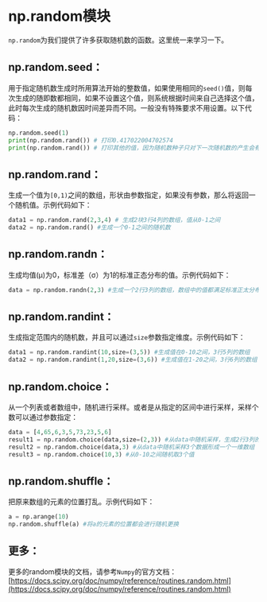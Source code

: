 # np.random模块

`np.random`为我们提供了许多获取随机数的函数。这里统一来学习一下。

## np.random.seed：

用于指定随机数生成时所用算法开始的整数值，如果使用相同的`seed()`值，则每次生成的随即数都相同，如果不设置这个值，则系统根据时间来自己选择这个值，此时每次生成的随机数因时间差异而不同。一般没有特殊要求不用设置。以下代码：

```python
np.random.seed(1)
print(np.random.rand()) # 打印0.417022004702574
print(np.random.rand()) # 打印其他的值，因为随机数种子只对下一次随机数的产生会有影响。
```

## np.random.rand：

生成一个值为`[0,1)`之间的数组，形状由参数指定，如果没有参数，那么将返回一个随机值。示例代码如下：

```python
data1 = np.random.rand(2,3,4) # 生成2块3行4列的数组，值从0-1之间
data2 = np.random.rand() #生成一个0-1之间的随机数
```

## np.random.randn：

生成均值\(μ\)为0，标准差（σ）为1的标准正态分布的值。示例代码如下：

```python
data = np.random.randn(2,3) #生成一个2行3列的数组，数组中的值都满足标准正太分布
```

## np.random.randint：

生成指定范围内的随机数，并且可以通过`size`参数指定维度。示例代码如下：

```python
data1 = np.random.randint(10,size=(3,5)) #生成值在0-10之间，3行5列的数组
data2 = np.random.randint(1,20,size=(3,6)) #生成值在1-20之间，3行6列的数组
```

## np.random.choice：

从一个列表或者数组中，随机进行采样。或者是从指定的区间中进行采样，采样个数可以通过参数指定：

```python
data = [4,65,6,3,5,73,23,5,6]
result1 = np.random.choice(data,size=(2,3)) #从data中随机采样，生成2行3列的数组
result2 = np.random.choice(data,3) #从data中随机采样3个数据形成一个一维数组
result3 = np.random.choice(10,3) #从0-10之间随机取3个值
```

## np.random.shuffle：

把原来数组的元素的位置打乱。示例代码如下：

```python
a = np.arange(10)
np.random.shuffle(a) #将a的元素的位置都会进行随机更换
```

## 更多：

更多的random模块的文档，请参考`Numpy`的官方文档：[https://docs.scipy.org/doc/numpy/reference/routines.random.html](https://docs.scipy.org/doc/numpy/reference/routines.random.html)

